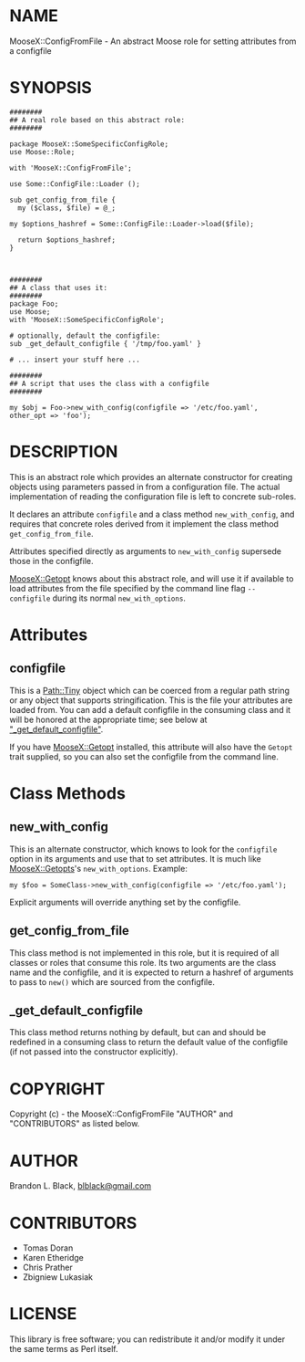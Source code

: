 # NAME

MooseX::ConfigFromFile - An abstract Moose role for setting attributes from a configfile

# SYNOPSIS

    ########
    ## A real role based on this abstract role:
    ########

    package MooseX::SomeSpecificConfigRole;
    use Moose::Role;

    with 'MooseX::ConfigFromFile';

    use Some::ConfigFile::Loader ();

    sub get_config_from_file {
      my ($class, $file) = @_;

    my $options_hashref = Some::ConfigFile::Loader->load($file);

      return $options_hashref;
    }



    ########
    ## A class that uses it:
    ########
    package Foo;
    use Moose;
    with 'MooseX::SomeSpecificConfigRole';

    # optionally, default the configfile:
    sub _get_default_configfile { '/tmp/foo.yaml' }

    # ... insert your stuff here ...

    ########
    ## A script that uses the class with a configfile
    ########

    my $obj = Foo->new_with_config(configfile => '/etc/foo.yaml', other_opt => 'foo');

# DESCRIPTION

This is an abstract role which provides an alternate constructor for creating
objects using parameters passed in from a configuration file.  The
actual implementation of reading the configuration file is left to
concrete sub-roles.

It declares an attribute `configfile` and a class method `new_with_config`,
and requires that concrete roles derived from it implement the class method
`get_config_from_file`.

Attributes specified directly as arguments to `new_with_config` supersede those
in the configfile.

[MooseX::Getopt](http://search.cpan.org/perldoc?MooseX::Getopt) knows about this abstract role, and will use it if available
to load attributes from the file specified by the command line flag `--configfile`
during its normal `new_with_options`.

# Attributes

## configfile

This is a [Path::Tiny](http://search.cpan.org/perldoc?Path::Tiny) object which can be coerced from a regular path
string or any object that supports stringification.
This is the file your attributes are loaded from.  You can add a default
configfile in the consuming class and it will be honored at the appropriate
time; see below at ["\_get\_default\_configfile"](#\_get\_default\_configfile).

If you have [MooseX::Getopt](http://search.cpan.org/perldoc?MooseX::Getopt) installed, this attribute will also have the
`Getopt` trait supplied, so you can also set the configfile from the
command line.

# Class Methods

## new\_with\_config

This is an alternate constructor, which knows to look for the `configfile` option
in its arguments and use that to set attributes.  It is much like [MooseX::Getopts](http://search.cpan.org/perldoc?MooseX::Getopts)'s
`new_with_options`.  Example:

    my $foo = SomeClass->new_with_config(configfile => '/etc/foo.yaml');

Explicit arguments will override anything set by the configfile.

## get\_config\_from\_file

This class method is not implemented in this role, but it is required of all
classes or roles that consume this role.
Its two arguments are the class name and the configfile, and it is expected to return
a hashref of arguments to pass to `new()` which are sourced from the configfile.

## \_get\_default\_configfile

This class method returns nothing by default, but can and should be redefined
in a consuming class to return the default value of the configfile (if not
passed into the constructor explicitly).

# COPYRIGHT

Copyright (c) - the MooseX::ConfigFromFile "AUTHOR" and "CONTRIBUTORS" as listed below.

# AUTHOR

Brandon L. Black, <blblack@gmail.com>

# CONTRIBUTORS

- Tomas Doran
- Karen Etheridge
- Chris Prather
- Zbigniew Lukasiak

# LICENSE

This library is free software; you can redistribute it and/or modify
it under the same terms as Perl itself.
